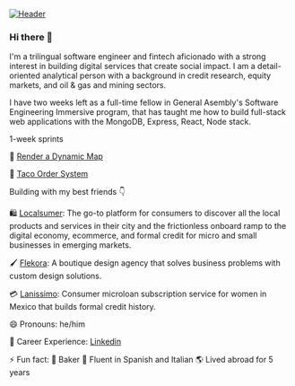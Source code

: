 [![Header](https://media-exp1.licdn.com/dms/image/C4E16AQEXibX7-blpxw/profile-displaybackgroundimage-shrink_350_1400/0/1588017759908?e=1625097600&v=beta&t=-TG-6e55YRj2S4rgwKSJD4otk5n0yCoUJMLsJVMGw60 "Header")](https://www.linkedin.com/in/willbenedict/)

### Hi there 👋

I'm a trilingual software engineer and fintech aficionado with a strong interest in building digital services that create social impact. I am a detail-oriented analytical person with a background in credit research, equity markets, and oil & gas and mining sectors. 

<!--- 
My focus has been on building digital services for emerging markets, in particular Mexico.
--->

I have two weeks left as a full-time fellow in General Asembly's Software Engineering Immersive program, that has taught me how to build full-stack web applications with the MongoDB, Express, React, Node stack. 

1-week sprints

📍 [Render a Dynamic Map](https://github.com/wjb108/Mapbox-Dynamic-Map-API)

🥡 [Taco Order System](https://github.com/wjb108/Taco-Order-System)


Building with my best friends 👇
  
  🛍️ [Localsumer](https://www.localsumer.com/): The go-to platform for consumers to discover all the local products and services in their city and the frictionless onboard ramp to the digital economy, ecommerce, and formal credit for micro and small businesses in emerging markets.

  
  🖌️ [Flekora](https://weareflekora.com/): A boutique design agency that solves business problems with custom design solutions.
  
  💳 [Lanissimo](https://lanissimo.com/): Consumer microloan subscription service for women in Mexico that builds formal credit history. 

😄 Pronouns: he/him

🏅 Career Experience: [Linkedin](https://www.linkedin.com/in/willbenedict/)

⚡ Fun fact: 🥐 Baker 🍞 Fluent in Spanish and Italian 🌎 Lived abroad for 5 years 

<!--- 
- 👯 I’m looking to collaborate on ...
- 🤔 I’m looking for help with ...
- 💬 Ask me about ...
--->
